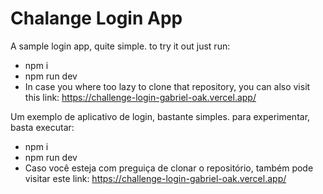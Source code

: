 # Chalange Login App
A sample login app, quite simple.
to try it out just run:
- npm i
- npm run dev
- In case you where too lazy to clone that repository, you can also visit this link: https://challenge-login-gabriel-oak.vercel.app/

Um exemplo de aplicativo de login, bastante simples.
para experimentar, basta executar:
- npm i
- npm run dev
- Caso você esteja com preguiça de clonar o repositório, também pode visitar este link: https://challenge-login-gabriel-oak.vercel.app/